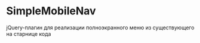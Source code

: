# SimpleMobileNav
jQuery-плагин для реализации полноэкранного меню из существующего на старнице кода
